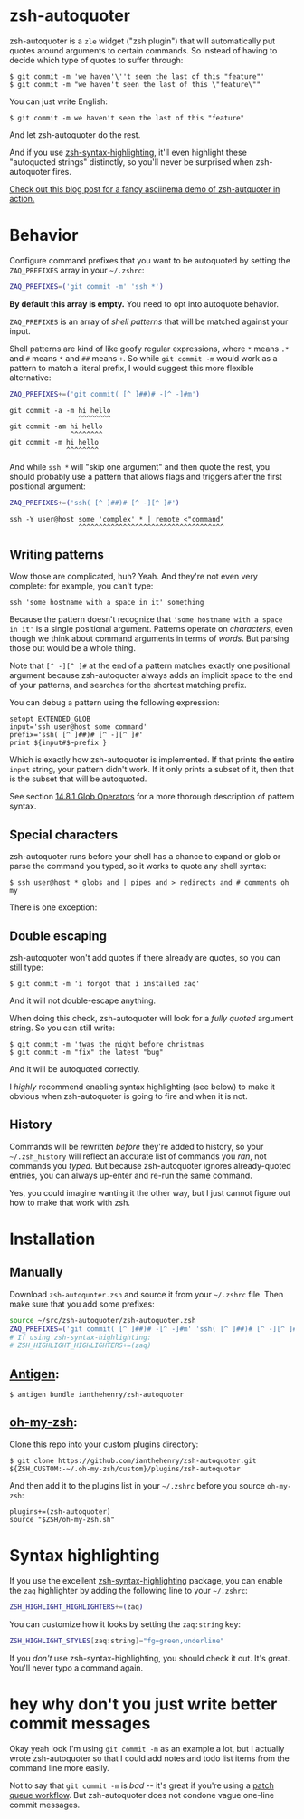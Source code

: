 # zsh-autoquoter

zsh-autoquoter is a `zle` widget ("zsh plugin") that will automatically put quotes around arguments to certain commands. So instead of having to decide which type of quotes to suffer through:

```
$ git commit -m 'we haven'\''t seen the last of this "feature"'
$ git commit -m "we haven't seen the last of this \"feature\""
```

You can just write English:

```
$ git commit -m we haven't seen the last of this "feature"
```

And let zsh-autoquoter do the rest.

And if you use [zsh-syntax-highlighting](https://github.com/zsh-users/zsh-syntax-highlighting), it'll even highlight these "autoquoted strings" distinctly, so you'll never be surprised when zsh-autoquoter fires.

[Check out this blog post for a fancy asciinema demo of zsh-autquoter in action.](https://ianthehenry.com/posts/zsh-autoquoter/)

# Behavior

Configure command prefixes that you want to be autoquoted by setting the `ZAQ_PREFIXES` array in your `~/.zshrc`:

```zsh
ZAQ_PREFIXES=('git commit -m' 'ssh *')
```

**By default this array is empty.** You need to opt into autoquote behavior.

`ZAQ_PREFIXES` is an array of *shell patterns* that will be matched against your input.

Shell patterns are kind of like goofy regular expressions, where `*` means `.*` and `#` means `*` and `##` means `+`. So while `git commit -m` would work as a pattern to match a literal prefix, I would suggest this more flexible alternative:

```zsh
ZAQ_PREFIXES+=('git commit( [^ ]##)# -[^ -]#m')
```

```
git commit -a -m hi hello
                 ^^^^^^^^
git commit -am hi hello
               ^^^^^^^^
git commit -m hi hello
              ^^^^^^^^
```

And while `ssh *` will "skip one argument" and then quote the rest, you should probably use a pattern that allows flags and triggers after the first positional argument:

```zsh
ZAQ_PREFIXES+=('ssh( [^ ]##)# [^ -][^ ]#')
```

```
ssh -Y user@host some 'complex' * | remote <"command"
                 ^^^^^^^^^^^^^^^^^^^^^^^^^^^^^^^^^^^^
```

## Writing patterns

Wow those are complicated, huh? Yeah. And they're not even very complete: for example, you can't type:

    ssh 'some hostname with a space in it' something

Because the pattern doesn't recognize that `'some hostname with a space in it'` is a single positional argument. Patterns operate on *characters*, even though we think about command arguments in terms of *words*. But parsing those out would be a whole thing.

Note that `[^ -][^ ]#` at the end of a pattern matches exactly one positional argument because zsh-autoquoter always adds an implicit space to the end of your patterns, and searches for the shortest matching prefix.

You can debug a pattern using the following expression:

    setopt EXTENDED_GLOB
    input='ssh user@host some command'
    prefix='ssh( [^ ]##)# [^ -][^ ]#'
    print ${input#$~prefix }

Which is exactly how zsh-autoquoter is implemented. If that prints the entire `input` string, your pattern didn't work. If it only prints a subset of it, then that is the subset that will be autoquoted.

See section [14.8.1 Glob Operators](https://zsh.sourceforge.io/Doc/Release/Expansion.html#Glob-Operators) for a more thorough description of pattern syntax.

## Special characters

zsh-autoquoter runs before your shell has a chance to expand or glob or parse the command you typed, so it works to quote any shell syntax:

```
$ ssh user@host * globs and | pipes and > redirects and # comments oh my
```

There is one exception:

## Double escaping

zsh-autoquoter won't add quotes if there already are quotes, so you can still type:

```
$ git commit -m 'i forgot that i installed zaq'
```

And it will not double-escape anything.

When doing this check, zsh-autoquoter will look for a *fully quoted* argument string. So you can still write:

```
$ git commit -m 'twas the night before christmas
$ git commit -m "fix" the latest "bug"
```

And it will be autoquoted correctly.

I *highly* recommend enabling syntax highlighting (see below) to make it obvious when zsh-autoquoter is going to fire and when it is not.

## History

Commands will be rewritten *before* they're added to history, so your `~/.zsh_history` will reflect an accurate list of commands you *ran*, not commands you *typed*. But because zsh-autoquoter ignores already-quoted entries, you can always up-enter and re-run the same command.

Yes, you could imagine wanting it the other way, but I just cannot figure out how to make that work with zsh.

# Installation

## Manually

Download `zsh-autoquoter.zsh` and source it from your `~/.zshrc` file. Then make sure that you add some prefixes:

```zsh
source ~/src/zsh-autoquoter/zsh-autoquoter.zsh
ZAQ_PREFIXES=('git commit( [^ ]##)# -[^ -]#m' 'ssh( [^ ]##)# [^ -][^ ]#')
# If using zsh-syntax-highlighting:
# ZSH_HIGHLIGHT_HIGHLIGHTERS+=(zaq)
```

## [Antigen](https://github.com/zsh-users/antigen):

```
$ antigen bundle ianthehenry/zsh-autoquoter
```

## [oh-my-zsh](https://github.com/ohmyzsh/ohmyzsh):

Clone this repo into your custom plugins directory:

```
$ git clone https://github.com/ianthehenry/zsh-autoquoter.git ${ZSH_CUSTOM:-~/.oh-my-zsh/custom}/plugins/zsh-autoquoter
```

And then add it to the plugins list in your `~/.zshrc` before you source `oh-my-zsh`:

```
plugins+=(zsh-autoquoter)
source "$ZSH/oh-my-zsh.sh"
```

# Syntax highlighting

If you use the excellent [zsh-syntax-highlighting](https://github.com/zsh-users/zsh-syntax-highlighting) package, you can enable the `zaq` highlighter by adding the following line to your `~/.zshrc`:

```zsh
ZSH_HIGHLIGHT_HIGHLIGHTERS+=(zaq)
```

You can customize how it looks by setting the `zaq:string` key:

```zsh
ZSH_HIGHLIGHT_STYLES[zaq:string]="fg=green,underline"
```

If you *don't* use zsh-syntax-highlighting, you should check it out. It's great. You'll never typo a command again.

# hey why don't you just write better commit messages

Okay yeah look I'm using `git commit -m` as an example a lot, but I actually wrote zsh-autoquoter so that I could add notes and todo list items from the command line more easily.

Not to say that `git commit -m` is *bad* -- it's great if you're using a [patch queue workflow](https://github.com/mystor/git-revise). But zsh-autoquoter does not condone vague one-line commit messages.
